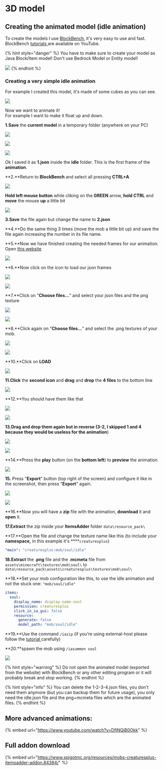 # 3D model

## Creating the animated model \(idle animation\)

To create the models I use [BlockBench](https://blockbench.net/), it's very easy to use and fast.  
BlockBench [tutorials ](https://www.youtube.com/results?search_query=blockbench+tutorial)are available on YouTube.

{% hint style="danger" %}
You have to make sure to create your model as Java Block/Item model! Don't use Bedrock Model or Entity model!

![](../../../../../.gitbook/assets/immagine%20%2875%29.png)
{% endhint %}

### Creating a very simple idle animation

For example I created this model, it's made of some cubes as you can see.

![](../../../../../.gitbook/assets/immagine%20%2855%29.png)

Now we want to animate it!  
For example I want to make it float up and down.

**1.Save** the **current model** in a temporary folder \(anywhere on your PC\)

![](../../../../../.gitbook/assets/immagine%20%2886%29.png)

![](../../../../../.gitbook/assets/immagine%20%2866%29.png)

![](../../../../../.gitbook/assets/immagine%20%2881%29.png)

Ok I saved it as **1.json** inside the **idle** folder. This is the first frame of the **animation**.

**2.**Return to **BlockBench** and select all pressing **CTRL+A**

![](../../../../../.gitbook/assets/immagine%20%2877%29.png)

**Hold left mouse button** while cliking on the **GREEN** arrow, **hold CTRL** and **move** the mouse **up** a little bit

![](../../../../../.gitbook/assets/immagine%20%2861%29.png)

**3.Save** the file again but change the name to **2.json**

**4.**Do the same thing 3 times \(move the mob a little bit up\) and save the file again increasing the number in its file name.

**5.**Now we have finished creating the needed frames for our animation. Open [this website](https://lonedev6.github.io/animated-models/)

![](../../../../../.gitbook/assets/immagine%20%2879%29.png)

**6.**Now click on the icon to load our json frames

![](../../../../../.gitbook/assets/immagine%20%2858%29.png)

![](../../../../../.gitbook/assets/immagine%20%2871%29.png)

**7.**Click on "**Choose files...**" and select your json files and the png texture

![](../../../../../.gitbook/assets/immagine%20%2814%29.png)

![](../../../../../.gitbook/assets/immagine%20%2882%29.png)

**8.**Click again on "**Choose files...**" and select the .png textures of your mob.

![](../../../../../.gitbook/assets/immagine%20%2887%29.png)

![](../../../../../.gitbook/assets/immagine%20%2878%29.png)

**10.**Click on **LOAD**

![](../../../../../.gitbook/assets/immagine%20%2860%29.png)

**11.Click** the **second icon** and **drag** and **drop** the **4 files** to the bottom line



![](../../../../../.gitbook/assets/immagine%20%2883%29.png)

**12.**You should have them like that

![](../../../../../.gitbook/assets/immagine%20%2873%29.png)

![](../../../../../.gitbook/assets/immagine%20%2868%29.png)

**13.**Drag and drop them again but in reverse \(3-2**, I skipped 1 and 4 because they would be useless for the animation**\)

![](../../../../../.gitbook/assets/immagine%20%2884%29.png)

![](../../../../../.gitbook/assets/immagine%20%2876%29.png)

**14.**Press the **play** button \(on the **bottom left**\) to **preview** the animation

![](https://i.imgur.com/zslbD0G.gif)

**15.** Press "**Export**" button \(top right of the screen\) and configure it like in the screenshot, then press "**Export**" again.

![](../../../../../.gitbook/assets/immagine%20%2862%29.png)

![](../../../../../.gitbook/assets/immagine%20%2859%29.png)

**16.**Now you will have a **zip** file with the animation, **download** it and **open** it.

**17.Extract** the zip inside your **ItemsAdder** folder `data\resource_pack\`

**17.**Open the file and change the texture name like this \(to include your **namespace,** in this example it's ****`creaturesplus`\)

```yaml
"main": "creaturesplus:mob/soul/idle"
```

**18.Extract** the .**png** file and the .**mcmeta** file from `assets\minecraft\textures\mob\soul\` to `data\resource_pack\assets\creaturesplus\textures\mob\soul\`

**18.**Set your mob configuration like this, to use the idle animation and not the stuck one: `"mob/soul/idle"`

```yaml
items:
  soul:
    display_name: display-name-soul
    permission: creaturesplus
    click_in_ia_gui: false
    resource:
      generate: false
      model_path: "mob/soul/idle"
```

**19.**Use the command `/iazip` \(if you're using external-host please follow the [tutorial ](../../../../resourcepack-hosting/)carefully\)

**20.**spawn the mob using `/iasummon soul`

![](https://i.imgur.com/1tljgbv.gif)

{% hint style="warning" %}
Do not open the animated model \(exported from the website\) with BlockBench or any other editing program or it will probably break and stop working.
{% endhint %}

{% hint style="info" %}
You can delete the 1-2-3-4.json files, you don't need them anymore \(but you can backup them for future usage\), you only need the idle.json file and the png+mcmeta files which are the animated files.
{% endhint %}

## More advanced animations:

{% embed url="https://www.youtube.com/watch?v=DflNQjB0Okk" %}

## Full addon download

{% embed url="https://www.spigotmc.org/resources/mobs-creaturesplus-itemsadder-addon.84384/" %}



